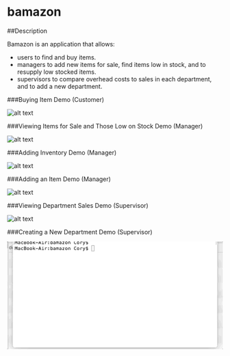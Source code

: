 # bamazon

##Description

Bamazon is an application that allows:
  * users to find and buy items.
  * managers to add new items for sale, find items low in stock, and to resupply low stocked items.
  * supervisors to compare overhead costs to sales in each department, and to add a new department.

###Buying Item Demo (Customer)

![alt text](https://github.com/cbaddeley/bamazon/blob/master/gifs/buying_item.gif "Buying Item")

###Viewing Items for Sale and Those Low on Stock Demo (Manager)

![alt text](https://github.com/cbaddeley/bamazon/blob/master/gifs/view_lowview.gif "Low View")

###Adding Inventory Demo (Manager)

![alt text](https://github.com/cbaddeley/bamazon/blob/master/gifs/add_inv.gif "Adding Inv")

###Adding an Item Demo (Manager)

![alt text](https://github.com/cbaddeley/bamazon/blob/master/gifs/add_item.gif "Add Item")

###Viewing Department Sales Demo (Supervisor)

![alt text](https://github.com/cbaddeley/bamazon/blob/master/gifs/department_sales.gif "Department Sales")

###Creating a New Department Demo (Supervisor)

![alt text](https://github.com/cbaddeley/bamazon/blob/master/gifs/create_department.gif "Add Department")
